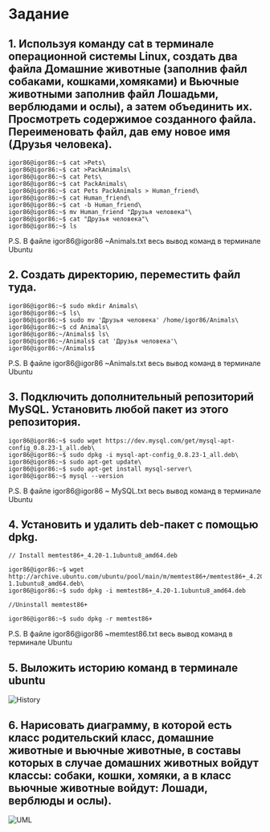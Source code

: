 # Задание
## 1. Используя команду cat в терминале операционной системы Linux, создать два файла Домашние животные (заполнив файл собаками, кошками,хомяками) и Вьючные животными заполнив файл Лошадьми, верблюдами и ослы), а затем объединить их. Просмотреть содержимое созданного файла. Переименовать файл, дав ему новое имя (Друзья человека).
```
igor86@igor86:~$ cat >Pets\
igor86@igor86:~$ cat >PackAnimals\
igor86@igor86:~$ cat Pets\
igor86@igor86:~$ cat PackAnimals\
igor86@igor86:~$ cat Pets PackAnimals > Human_friend\
igor86@igor86:~$ cat Human_friend\
igor86@igor86:~$ cat -b Human_friend\
igor86@igor86:~$ mv Human_friend "Друзья человека"\
igor86@igor86:~$ cat "Друзья человека"\
igor86@igor86:~$ ls
```
P.S. В файле igor86@igor86 ~Animals.txt весь вывод команд в терминале Ubuntu

## 2. Создать директорию, переместить файл туда.
```
igor86@igor86:~$ sudo mkdir Animals\
igor86@igor86:~$ ls\
igor86@igor86:~$ sudo mv 'Друзья человека' /home/igor86/Animals\
igor86@igor86:~$ cd Animals\
igor86@igor86:~/Animals$ ls\
igor86@igor86:~/Animals$ cat 'Друзья человека'\
igor86@igor86:~/Animals$
```
P.S. В файле igor86@igor86 ~Animals.txt весь вывод команд в терминале Ubuntu

## 3. Подключить дополнительный репозиторий MySQL. Установить любой пакет из этого репозитория.
```
igor86@igor86:~$ sudo wget https://dev.mysql.com/get/mysql-apt-config_0.8.23-1_all.deb\
igor86@igor86:~$ sudo dpkg -i mysql-apt-config_0.8.23-1_all.deb\
igor86@igor86:~$ sudo apt-get update\
igor86@igor86:~$ sudo apt-get install mysql-server\
igor86@igor86:~$ mysql --version
```
P.S. В файле igor86@igor86 ~ MySQL.txt весь вывод команд в терминале Ubuntu

## 4. Установить и удалить deb-пакет с помощью dpkg.
```
// Install memtest86+_4.20-1.1ubuntu8_amd64.deb 

igor86@igor86:~$ wget http://archive.ubuntu.com/ubuntu/pool/main/m/memtest86+/memtest86+_4.20-1.1ubuntu8_amd64.deb\
igor86@igor86:~$ sudo dpkg -i memtest86+_4.20-1.1ubuntu8_amd64.deb

//Uninstall memtest86+

igor86@igor86:~$ sudo dpkg -r memtest86+
```
P.S. В файле igor86@igor86 ~memtest86.txt весь вывод команд в терминале Ubuntu

## 5. Выложить историю команд в терминале ubuntu

<image src="https://github.com/ShishkinIgor86/ControlWork2/blob/main/history.jpg" alt="History">

## 6. Нарисовать диаграмму, в которой есть класс родительский класс, домашние животные и вьючные животные, в составы которых в случае домашних животных войдут классы: собаки, кошки, хомяки, а в класс вьючные животные войдут: Лошади, верблюды и ослы).

<image src="https://github.com/ShishkinIgor86/ControlWork2/blob/main/UML.jpg" alt="UML">

